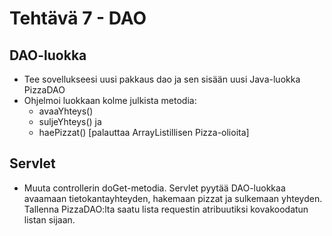 # Tehtävä 7 - DAO

## DAO-luokka
* Tee sovellukseesi uusi pakkaus dao ja sen sisään uusi Java-luokka PizzaDAO
* Ohjelmoi luokkaan kolme julkista metodia:
  * avaaYhteys()
  * suljeYhteys() ja
  * haePizzat() [palauttaa ArrayListillisen Pizza-olioita]

## Servlet
* Muuta controllerin doGet-metodia. Servlet pyytää DAO-luokkaa avaamaan tietokantayhteyden, hakemaan pizzat ja sulkemaan yhteyden. Tallenna PizzaDAO:lta saatu lista requestin atribuutiksi kovakoodatun listan sijaan.
